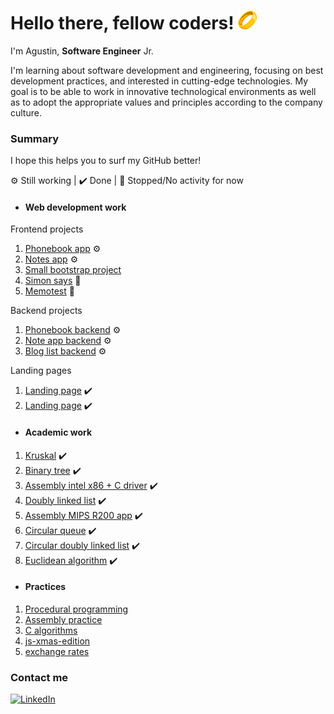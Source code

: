 <h1> Hello there, fellow coders! <img src="src/one-ring.png"></h1>

I'm Agustin, **Software Engineer** Jr.

I'm learning about software development and engineering, focusing on best development practices, and interested in cutting-edge technologies. My goal is to be able to work in innovative technological environments as well as to adopt the appropriate values and principles according to the company culture.

### Summary
I hope this helps you to surf my GitHub better!

 ⚙️ Still working
| ✔️ Done
| 🛑 Stopped/No activity for now

- #### Web development work
Frontend projects
1. [Phonebook app](https://github.com/agustinlozano/phonebook "Phonebook app") ⚙️
2. [Notes app](https://github.com/agustinlozano/notes-app "Notes app") ⚙️
3. [Small bootstrap project](https://github.com/agustinlozano/front-end-projec "Small bootstrap project")
4. [Simon says](https://github.com/agustinlozano/simon-dice "Simon says") 🛑
5. [Memotest](https://github.com/agustinlozano/memotest "Memotest") 🛑

Backend projects
1. [Phonebook backend](https://github.com/agustinlozano/phonebook-backend "Phonebook backend") ⚙️
2. [Note app backend](https://github.com/agustinlozano/note-app-backend "Note app backend") ⚙️
3. [Blog list backend](https://github.com/agustinlozano/blog-list-backend "Blog list backend") ⚙️

Landing pages
1. [Landing page](https://github.com/agustinlozano/landing-page-1 "Landing page") ✔️
2. [Landing page](https://github.com/agustinlozano/landing-page-2 "Landing page") ✔️

- #### Academic work
1. [Kruskal](https://github.com/agustinlozano/kruskal "Kruskal") ✔️
2. [Binary tree](https://github.com/agustinlozano/binary-tree "Binary tree") ✔️
3. [Assembly intel x86 + C driver](https://github.com/agustinlozano/driver "Assembly intel x86 + C driver") ✔️
4. [Doubly linked list](https://github.com/agustinlozano/doubly-linked-list "Doubly linked list") ✔️
5. [Assembly MIPS R200 app](https://github.com/agustinlozano/assembly-app "Assembly MIPS R200 app") ✔️
6. [Circular queue](https://github.com/agustinlozano/circular-queue "Circular queue") ✔️
7. [Circular doubly linked list](https://github.com/agustinlozano/circular-doubly-linked-list "Circular doubly linked list") ✔️
8. [Euclidean algorithm](https://github.com/agustinlozano/euclidean-algorithm "Euclidean algorithm") ✔️

- #### Practices
1. [Procedural programming](https://github.com/agustinlozano/assembly-practice "Procedural programming")
2. [Assembly practice](https://github.com/agustinlozano/assembly-practice "Assembly-practice")
3. [C algorithms](https://github.com/agustinlozano/assembly-practice "C algorithms")
4. [js-xmas-edition](https://github.com/agustinlozano/js-xmas-edition "js-xmas-edition")
5. [exchange rates](https://github.com/agustinlozano/exchangerates "exchange rates")

### Contact me

<a href="https://www.linkedin.com/in/agustin-lozano-blua/" target="_blank"><img src="https://img.shields.io/badge/LinkedIn-%230077B5.svg?&style=flat-square&logo=linkedin&logoColor=white" alt="LinkedIn"></a>
